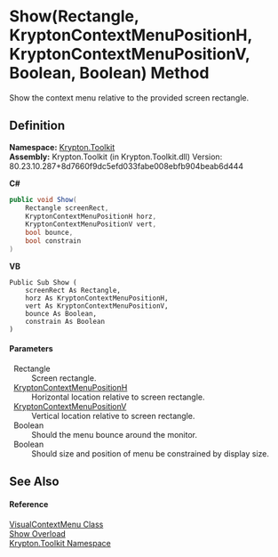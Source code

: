 # Show(Rectangle, KryptonContextMenuPositionH, KryptonContextMenuPositionV, Boolean, Boolean) Method


Show the context menu relative to the provided screen rectangle.



## Definition
**Namespace:** <a href="79d2eac2-21f4-54ff-7552-b20c33c30600.md">Krypton.Toolkit</a>  
**Assembly:** Krypton.Toolkit (in Krypton.Toolkit.dll) Version: 80.23.10.287+8d7660f9dc5efd033fabe008ebfb904beab6d444

**C#**
``` C#
public void Show(
	Rectangle screenRect,
	KryptonContextMenuPositionH horz,
	KryptonContextMenuPositionV vert,
	bool bounce,
	bool constrain
)
```
**VB**
``` VB
Public Sub Show ( 
	screenRect As Rectangle,
	horz As KryptonContextMenuPositionH,
	vert As KryptonContextMenuPositionV,
	bounce As Boolean,
	constrain As Boolean
)
```



#### Parameters
<dl><dt>  Rectangle</dt><dd>Screen rectangle.</dd><dt>  <a href="e14d503c-1799-70b9-5aed-d1fffac53725.md">KryptonContextMenuPositionH</a></dt><dd>Horizontal location relative to screen rectangle.</dd><dt>  <a href="b8857d05-ca25-008f-ce37-32bcc9005462.md">KryptonContextMenuPositionV</a></dt><dd>Vertical location relative to screen rectangle.</dd><dt>  Boolean</dt><dd>Should the menu bounce around the monitor.</dd><dt>  Boolean</dt><dd>Should size and position of menu be constrained by display size.</dd></dl>

## See Also


#### Reference
<a href="0c9c684e-5602-1ed2-9034-35b9a1980fac.md">VisualContextMenu Class</a>  
<a href="2685ed3f-102f-e86a-0495-2a4e70efa371.md">Show Overload</a>  
<a href="79d2eac2-21f4-54ff-7552-b20c33c30600.md">Krypton.Toolkit Namespace</a>  
